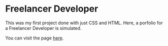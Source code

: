 # Freelancer Developer

This was my first project done with just CSS and HTML. Here, a porfolio for a Freelancer Developer is simulated.

You can visit the page [here](https://naimchaya-freelancer.netlify.app/).
